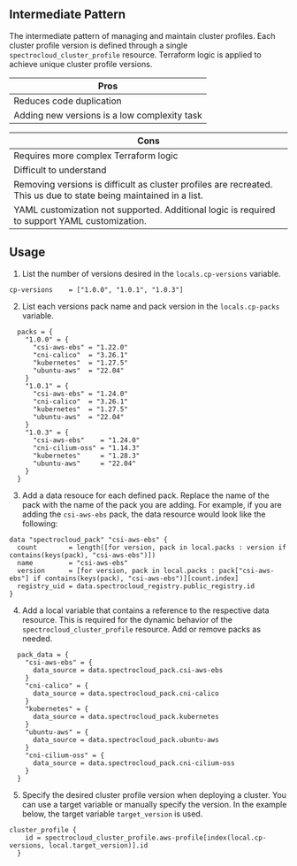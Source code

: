 
## Intermediate Pattern

The intermediate pattern of managing and maintain cluster profiles. Each cluster profile version is defined through a single `spectrocloud_cluster_profile` resource. Terraform logic is applied to achieve unique cluster profile versions.


| Pros |
| ---- |
| Reduces code duplication |
| Adding new versions is a low complexity task|




| Cons |
| ---- |
| Requires more complex Terraform logic |
| Difficult to understand |
| Removing versions is difficult as cluster profiles are recreated. This us due to state being maintained in a list. |
| YAML customization not supported. Additional logic is required to support YAML customization. |


## Usage


1. List the number of versions desired in the `locals.cp-versions`  variable.

```hcl
cp-versions    = ["1.0.0", "1.0.1", "1.0.3"]
```

2. List each versions pack name and pack version in the `locals.cp-packs` variable.

```hcl
  packs = {
    "1.0.0" = {
      "csi-aws-ebs" = "1.22.0"
      "cni-calico"  = "3.26.1"
      "kubernetes"  = "1.27.5"
      "ubuntu-aws"  = "22.04"
    }
    "1.0.1" = {
      "csi-aws-ebs" = "1.24.0"
      "cni-calico"  = "3.26.1"
      "kubernetes"  = "1.27.5"
      "ubuntu-aws"  = "22.04"
    }
    "1.0.3" = {
      "csi-aws-ebs"    = "1.24.0"
      "cni-cilium-oss" = "1.14.3"
      "kubernetes"     = "1.28.3"
      "ubuntu-aws"     = "22.04"
    }
  }

```

3. Add a data resouce for each defined pack. Replace the name of the pack with the name of the pack you are adding. For example, if you are adding the `csi-aws-ebs` pack, the data resource would look like the following:

```hcl
data "spectrocloud_pack" "csi-aws-ebs" {
  count        = length([for version, pack in local.packs : version if contains(keys(pack), "csi-aws-ebs")])
  name         = "csi-aws-ebs"
  version      = [for version, pack in local.packs : pack["csi-aws-ebs"] if contains(keys(pack), "csi-aws-ebs")][count.index]
  registry_uid = data.spectrocloud_registry.public_registry.id
}
```


4. Add a local variable that contains a reference to the respective data resource.  This is required for the dynamic behavior of the `spectrocloud_cluster_profile` resource. Add or remove packs as needed.

```hcl
  pack_data = {
    "csi-aws-ebs" = {
      data_source = data.spectrocloud_pack.csi-aws-ebs
    }
    "cni-calico" = {
      data_source = data.spectrocloud_pack.cni-calico
    }
    "kubernetes" = {
      data_source = data.spectrocloud_pack.kubernetes
    }
    "ubuntu-aws" = {
      data_source = data.spectrocloud_pack.ubuntu-aws
    }
    "cni-cilium-oss" = {
      data_source = data.spectrocloud_pack.cni-cilium-oss
    }
  }
```


5. Specify the desired cluster profile version when deploying a cluster. You can use a target variable or manually specify the version. In the example below, the target variable `target_version` is used.


```hcl
cluster_profile {
    id = spectrocloud_cluster_profile.aws-profile[index(local.cp-versions, local.target_version)].id
  }
```